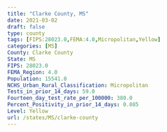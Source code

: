 ```yaml
---
title: "Clarke County, MS"
date: 2021-03-02
draft: false
type: county
tags: [FIPS:28023.0,FEMA:4.0,Micropolitan,Yellow]
categories: [MS]
County: Clarke County
State: MS
FIPS: 28023.0
FEMA_Region: 4.0
Population: 15541.0
NCHS_Urban_Rural_Classification: Micropolitan
Tests_in_prior_14_days: 59.0
Fourteen_day_test_rate_per_100000: 380.0
Percent_Positivity_in_prior_14_days: 0.085
Level: Yellow
url: /states/MS/clarke-county
---
```



